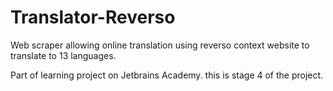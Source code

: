 # Translator-Reverso

Web scraper allowing online translation using reverso context website to translate to 13 languages.

Part of learning project on Jetbrains Academy. this is stage 4 of the project.
